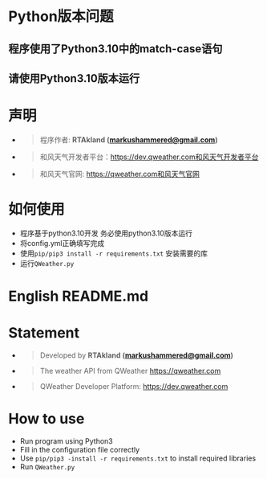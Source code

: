 # Python版本问题
## 程序使用了Python3.10中的match-case语句
## 请使用Python3.10版本运行

# 声明
- >程序作者: **RTAkland (markushammered@gmail.com)**
- >和风天气开发者平台：https://dev.qweather.com和风天气开发者平台</a></i>
- >和风天气官网: https://qweather.com和风天气官网</a></i>

# 如何使用
- 程序基于python3.10开发 务必使用python3.10版本运行
- 将config.yml正确填写完成
- 使用`pip/pip3 install -r requirements.txt` 安装需要的库
- 运行`QWeather.py`

# English README.md
# Statement
- >Developed by **RTAkland (markushammered@gmail.com)**
- >The weather API from QWeather https://qweather.com
- >QWeather Developer Platform: https://dev.qweather.com

# How to use
- Run program using Python3
- Fill in the configuration file correctly
- Use `pip/pip3 -install -r requirements.txt` to install required libraries
- Run `QWeather.py`